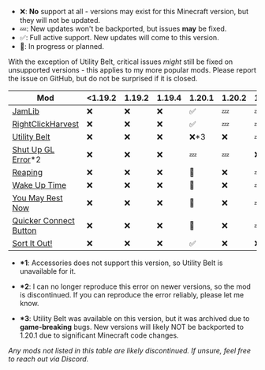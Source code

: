 - ❌: **No** support at all - versions may exist for this Minecraft version, but
  they will not be updated.
- 💤: New updates won't be backported, but issues **may** be fixed.
- ✅: Full active support. New updates will come to this version.
- 🚧: In progress or planned.

With the exception of Utility Belt, critical issues _might_ still be fixed on
unsupported versions - this applies to my more popular mods. Please report the
issue on GitHub, but do not be surprised if it is closed.

| Mod                                                                                | <1.19.2 | 1.19.2 | 1.19.4 | 1.20.1 | 1.20.2 | 1.20.4 | 1.20.6 | 1.21/1.21.1 | 1.21.2/1.21.3 | 1.21.4 |
| ---------------------------------------------------------------------------------- | ------- | ------ | ------ | ------ | ------ | ------ | ------ | ------ | ------ | ------ |
| [JamLib](https://github.com/JamCoreModding/jamlib)                                 | ❌      | ❌     | ❌     | ✅     | 💤     | 💤     | 💤     | ✅     | 💤     | ✅     |
| [RightClickHarvest](https://github.com/JamCoreModding/right-click-harvest)         | ❌      | ❌     | ❌     | ✅     | 💤     | 💤     | 💤     | ✅     | 💤     | ✅     |
| [Utility Belt](https://github.com/JamCoreModding/utility-belt)                     | ❌      | ❌     | ❌     | ❌\*3     | ❌     | 💤     | 💤     | ✅     | ❌\*1  | ✅     |
| [Shut Up GL Error](https://github.com/JamCoreModding/shut-up-gl-error)\*2          | ❌      | ❌     | ❌     | 💤     | 💤     | ❌     | ❌     | ❌     | ❌     | ❌     |
| [Reaping](https://github.com/JamCoreModding/reaping)                               | ❌      | ❌     | ❌     | 🚧     | ❌     | 💤     | 💤     | ✅     | ❌     | 🚧     |
| [Wake Up Time](https://github.com/JamCoreModding/wake-up-time)                     | ❌      | ❌     | ❌     | 🚧     | ❌     | 💤     | 💤     | ✅     | ❌     | 🚧     |
| [You May Rest Now](https://github.com/JamCoreModding/you-may-rest-now)             | ❌      | ❌     | ❌     | 🚧     | ❌     | 💤     | 💤     | ✅     | ❌     | 🚧     |
| [Quicker Connect Button](https://github.com/JamCoreModding/quicker-connect-button) | ❌      | ❌     | ❌     | 🚧     | ❌     | 💤     | 💤     | ✅     | ❌     | 🚧     |
| [Sort It Out!](https://github.com/JamCoreModding/sort-it-out) | ❌      | ❌     | ❌     | ✅     | ❌     | ❌     | ❌     | ✅     | ✅     | ✅     |

- **\*1**: Accessories does not support this version, so Utility Belt is unavailable for it.

- **\*2**: I can no longer reproduce this error on newer versions, so the mod is
discontinued. If you can reproduce the error reliably, please let me know.

- **\*3**: Utility Belt was available on this version, but it was archived due to **game-breaking** bugs. New versions will likely NOT be backported to 1.20.1 due to significant Minecraft code changes.

_Any mods not listed in this table are likely discontinued. If unsure, feel free
to reach out via Discord._
